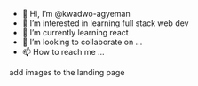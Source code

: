 - 👋 Hi, I’m @kwadwo-agyeman
- 👀 I’m interested in learning full stack web dev
- 🌱 I’m currently learning react
- 💞️ I’m looking to collaborate on ...
- 📫 How to reach me ...

<!---
kwadwo-agyeman/kwadwo-agyeman is a ✨ special ✨ repository because its `README.md` (this file) appears on your GitHub profile.
You can click the Preview link to take a look at your changes.
--->
add images to the landing page 
